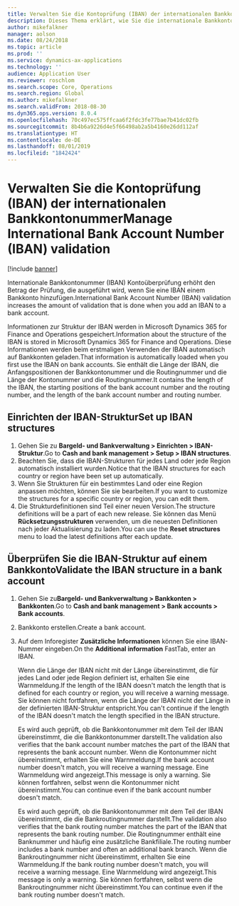 ```yaml
---
title: Verwalten Sie die Kontoprüfung (IBAN) der internationalen Bankkontonummer
description: Dieses Thema erklärt, wie Sie die internationale Bankkontonummer (IBAN) prüfen.
author: mikefalkner
manager: aolson
ms.date: 08/24/2018
ms.topic: article
ms.prod: ''
ms.service: dynamics-ax-applications
ms.technology: ''
audience: Application User
ms.reviewer: roschlom
ms.search.scope: Core, Operations
ms.search.region: Global
ms.author: mikefalkner
ms.search.validFrom: 2018-08-30
ms.dyn365.ops.version: 8.0.4
ms.openlocfilehash: 70c497ec575ffcaa6f2fdc3fe77bae7b41dc02fb
ms.sourcegitcommit: 8b4b6a9226d4e5f66498ab2a5b4160e26dd112af
ms.translationtype: HT
ms.contentlocale: de-DE
ms.lasthandoff: 08/01/2019
ms.locfileid: "1842424"
---
```

# <a name="manage-international-bank-account-number-iban-validation"></a><span data-ttu-id="574c5-103">Verwalten Sie die Kontoprüfung (IBAN) der internationalen Bankkontonummer</span><span class="sxs-lookup"><span data-stu-id="574c5-103">Manage International Bank Account Number (IBAN) validation</span></span>

[!include [banner](../includes/banner.md)]

<span data-ttu-id="574c5-104">Internationale Bankkontonummer (IBAN) Kontoüberprüfung erhöht den Betrag der Prüfung, die  ausgeführt wird, wenn Sie eine IBAN einem Bankkonto hinzufügen.</span><span class="sxs-lookup"><span data-stu-id="574c5-104">International Bank Account Number (IBAN) validation increases the amount of validation that is done when you add an IBAN to a bank account.</span></span>

<span data-ttu-id="574c5-105">Informationen zur Struktur der IBAN werden in Microsoft Dynamics 365 for Finance and Operations gespeichert.</span><span class="sxs-lookup"><span data-stu-id="574c5-105">Information about the structure of the IBAN is stored in Microsoft Dynamics 365 for Finance and Operations.</span></span> <span data-ttu-id="574c5-106">Diese Informationen werden beim erstmaligen Verwenden der IBAN automatisch auf Bankkonten geladen.</span><span class="sxs-lookup"><span data-stu-id="574c5-106">That information is automatically loaded when you first use the IBAN on bank accounts.</span></span> <span data-ttu-id="574c5-107">Sie enthält die Länge der IBAN, die Anfangspositionen der Bankkontonummer und die Routingnummer und die Länge der Kontonummer und die Routingnummer.</span><span class="sxs-lookup"><span data-stu-id="574c5-107">It contains the length of the IBAN, the starting positions of the bank account number and the routing number, and the length of the bank account number and routing number.</span></span>

## <a name="set-up-iban-structures"></a><span data-ttu-id="574c5-108">Einrichten der IBAN-Struktur</span><span class="sxs-lookup"><span data-stu-id="574c5-108">Set up IBAN structures</span></span>

1. <span data-ttu-id="574c5-109">Gehen Sie zu **Bargeld- und Bankverwaltung \> Einrichten \> IBAN-Struktur**.</span><span class="sxs-lookup"><span data-stu-id="574c5-109">Go to **Cash and bank management \> Setup \> IBAN structures**.</span></span>
2. <span data-ttu-id="574c5-110">Beachten Sie, dass die IBAN-Strukturen für jedes Land oder jede Region automatisch installiert wurden.</span><span class="sxs-lookup"><span data-stu-id="574c5-110">Notice that the IBAN structures for each country or region have been set up automatically.</span></span>
3. <span data-ttu-id="574c5-111">Wenn Sie Strukturen für ein bestimmtes Land oder eine Region anpassen möchten, können Sie sie bearbeiten.</span><span class="sxs-lookup"><span data-stu-id="574c5-111">If you want to customize the structures for a specific country or region, you can edit them.</span></span>
4. <span data-ttu-id="574c5-112">Die Strukturdefinitionen sind Teil einer neuen Version.</span><span class="sxs-lookup"><span data-stu-id="574c5-112">The structure definitions will be a part of each new release.</span></span> <span data-ttu-id="574c5-113">Sie können das Menü **Rücksetzungsstrukturen** verwenden, um die neuesten Definitionen nach jeder Aktualisierung zu laden.</span><span class="sxs-lookup"><span data-stu-id="574c5-113">You can use the **Reset structures** menu to load the latest definitions after each update.</span></span>

## <a name="validate-the-iban-structure-in-a-bank-account"></a><span data-ttu-id="574c5-114">Überprüfen Sie die IBAN-Struktur auf einem Bankkonto</span><span class="sxs-lookup"><span data-stu-id="574c5-114">Validate the IBAN structure in a bank account</span></span>

1. <span data-ttu-id="574c5-115">Gehen Sie zu**Bargeld- und Bankverwaltung \> Bankkonten \> Bankkonten**.</span><span class="sxs-lookup"><span data-stu-id="574c5-115">Go to **Cash and bank management \> Bank accounts \> Bank accounts**.</span></span>
2. <span data-ttu-id="574c5-116">Bankkonto erstellen.</span><span class="sxs-lookup"><span data-stu-id="574c5-116">Create a bank account.</span></span>
3. <span data-ttu-id="574c5-117">Auf dem Inforegister **Zusätzliche Informationen** können Sie eine IBAN-Nummer eingeben.</span><span class="sxs-lookup"><span data-stu-id="574c5-117">On the **Additional information** FastTab, enter an IBAN.</span></span>

    <span data-ttu-id="574c5-118">Wenn die Länge der IBAN nicht mit der Länge übereinstimmt, die für jedes Land oder jede Region definiert ist, erhalten Sie eine Warnmeldung.</span><span class="sxs-lookup"><span data-stu-id="574c5-118">If the length of the IBAN doesn't match the length that is defined for each country or region, you will receive a warning message.</span></span> <span data-ttu-id="574c5-119">Sie können nicht fortfahren, wenn die Länge der IBAN nicht der Länge in der definierten IBAN-Struktur entspricht.</span><span class="sxs-lookup"><span data-stu-id="574c5-119">You can't continue if the length of the IBAN doesn't match the length specified in the IBAN structure.</span></span>

    <span data-ttu-id="574c5-120">Es wird auch geprüft, ob die Bankkontonummer mit dem Teil der IBAN übereinstimmt, die die Bankkontonummer darstellt.</span><span class="sxs-lookup"><span data-stu-id="574c5-120">The validation also verifies that the bank account number matches the part of the IBAN that represents the bank account number.</span></span> <span data-ttu-id="574c5-121">Wenn die Kontonummer nicht übereinstimmt, erhalten Sie eine Warnmeldung.</span><span class="sxs-lookup"><span data-stu-id="574c5-121">If the bank account number doesn't match, you will receive a warning message.</span></span> <span data-ttu-id="574c5-122">Eine Warnmeldung wird angezeigt.</span><span class="sxs-lookup"><span data-stu-id="574c5-122">This message is only a warning.</span></span> <span data-ttu-id="574c5-123">Sie können fortfahren, selbst wenn die Kontonummer nicht übereinstimmt.</span><span class="sxs-lookup"><span data-stu-id="574c5-123">You can continue even if the bank account number doesn't match.</span></span>

    <span data-ttu-id="574c5-124">Es wird auch geprüft, ob die Bankkontonummer mit dem Teil der IBAN übereinstimmt, die die Bankroutingnummer darstellt.</span><span class="sxs-lookup"><span data-stu-id="574c5-124">The validation also verifies that the bank routing number matches the part of the IBAN that represents the bank routing number.</span></span> <span data-ttu-id="574c5-125">Die Routingnummer enthält eine Banknummer und häufig eine zusätzliche Bankfiliale.</span><span class="sxs-lookup"><span data-stu-id="574c5-125">The routing number includes a bank number and often an additional bank branch.</span></span> <span data-ttu-id="574c5-126">Wenn die Bankroutingnummer nicht übereinstimmt, erhalten Sie eine Warnmeldung.</span><span class="sxs-lookup"><span data-stu-id="574c5-126">If the bank routing number doesn't match, you will receive a warning message.</span></span> <span data-ttu-id="574c5-127">Eine Warnmeldung wird angezeigt.</span><span class="sxs-lookup"><span data-stu-id="574c5-127">This message is only a warning.</span></span> <span data-ttu-id="574c5-128">Sie können fortfahren, selbst wenn die Bankroutingnummer nicht übereinstimmt.</span><span class="sxs-lookup"><span data-stu-id="574c5-128">You can continue even if the bank routing number doesn't match.</span></span>

